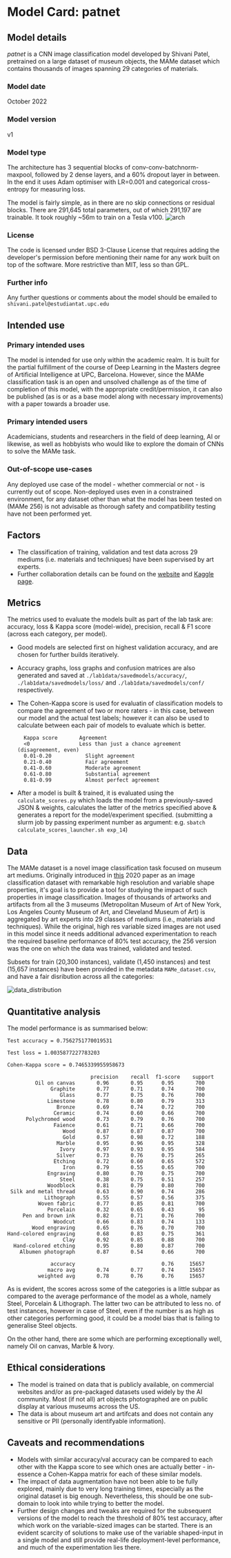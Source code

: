 # Model Card: patnet
## Model details
_patnet_ is a CNN image classification model developed by Shivani Patel, pretrained on a large dataset of museum objects, the MAMe dataset which contains thousands of images spanning 29 categories of materials.

### Model date
October 2022

### Model version
v1

### Model type
The architecture has 3 sequential blocks of conv-conv-batchnorm-maxpool, followed by 2 dense layers, and a 60% dropout layer in between. In the end it uses Adam optimiser with LR=0.001 and categorical cross-entropy for measuring loss.

The model is fairly simple, as in there are no skip connections or residual blocks. There are 291,645 total parameters, out of which 291,197 are trainable. It took roughly ~56m to train on a Tesla v100.
![arch](patnet_architecture.png)

### License
The code is licensed under BSD 3-Clause License that requires adding the developer's permission before mentioning their name for any work built on top of the software. More restrictive than MIT, less so than GPL.

### Further info
Any further questions or comments about the model should be emailed to `shivani.patel@estudiantat.upc.edu` 

## Intended use
### Primary intended uses
The model is intended for use only within the academic realm. It is built for the partial fulfillment of the course of Deep Learning in the Masters degree of Artificial Intelligence at UPC, Barcelona. However, since the MAMe classification task is an open and unsolved challenge as of the time of completion of this model, with the appropriate credit/permission, it can also be published (as is or as a base model along with necessary improvements) with a paper towards a broader use.

### Primary intended users
Academicians, students and researchers in the field of deep learning, AI or likewise, as well as hobbyists who would like to explore the domain of CNNs to solve the MAMe task.

### Out-of-scope use-cases
Any deployed use case of the model - whether commercial or not - is currently out of scope. Non-deployed uses even in a constrained environment, for any dataset other than what the model has been tested on (MAMe 256) is not advisable as thorough safety and compatibility testing have not been performed yet.

## Factors
- The classification of training, validation and test data across 29 mediums (i.e. materials and techniques) have been supervised by art experts.
- Further collaboration details can be found on the [website](https://hpai.bsc.es/MAMe-dataset/) and [Kaggle page](https://www.kaggle.com/datasets/ferranpares/mame-dataset).


## Metrics
The metrics used to evaluate the models built as part of the lab task are: accuracy, loss & Kappa score (model-wide), precision, recall & F1 score (across each category, per model).

- Good models are selected first on highest validation accuracy, and are chosen for further builds iteratively.
- Accuracy graphs, loss graphs and confusion matrices are also generated and saved at `./lab1data/savedmodels/accuracy/`, `./lab1data/savedmodels/loss/` and `./lab1data/savedmodels/conf/` respectively.
- The Cohen-Kappa score is used for evaluatin of classification models to compare the agreement of two or more raters - in this case, between our model and the actual test labels; however it can also be used to calculate between each pair of models to evaluate which is better.
        
        Kappa score       Agreement
        <0                Less than just a chance agreement (disagreement, even)
        0.01-0.20   	    Slight agreement
        0.21-0.40   	    Fair agreement
        0.41-0.60   	    Moderate agreement
        0.61-0.80   	    Substantial agreement
        0.81-0.99   	    Almost perfect agreement
        
- After a model is built & trained, it is evaluated using the `calculate_scores.py` which loads the model from a previously-saved JSON & weights, calculates the latter of the metrics specified above & generates a report for the model/experiment specified. (submitting a slurm job by passing experiment number as argument: e.g. `sbatch calculate_scores_launcher.sh exp_14`)

## Data
The MAMe dataset is a novel image classification task focused on museum art mediums. Originally introduced in [this](https://arxiv.org/abs/2007.13693) 2020 paper as an image classification dataset with remarkable high resolution and variable shape properties, it's goal is to provide a tool for studying the impact of such properties in image classification.
Images of thousands of artworks and artifacts from all the 3 museums (Metropolitan Museum of Art of New York, Los Angeles County Museum of Art, and Cleveland Museum of Art) is aggregated by art experts into 29 classes of mediums (i.e., materials and techniques).
While the original, high res variable sized images are not used in this model since it needs additional advanced experimentation to reach the required baseline performance of 80% test accuracy, the 256 version was the one on which the data was trained, validated and tested.

Subsets for train (20,300 instances), validate (1,450 instances) and test (15,657 instances) have been provided in the metadata `MAMe_dataset.csv`, and have a fair disribution across all the categories:

![data_distribution](./lab1data/dataex/data_dist.png)

## Quantitative analysis
The model performance is as summarised below:

`Test accuracy = 0.7562751770019531`

`Test loss = 1.0035877227783203`

`Cohen-Kappa score = 0.7465339955958673`

                               precision    recall  f1-score    support
             Oil on canvas       0.96       0.95      0.95       700
                  Graphite       0.77       0.71      0.74       700
                     Glass       0.77       0.75      0.76       700
                 Limestone       0.78       0.80      0.79       313
                    Bronze       0.69       0.74      0.72       700
                   Ceramic       0.74       0.60      0.66       700
          Polychromed wood       0.73       0.79      0.76       700
                   Faience       0.61       0.71      0.66       700
                      Wood       0.87       0.87      0.87       700
                      Gold       0.57       0.98      0.72       188
                    Marble       0.95       0.96      0.95       328
                     Ivory       0.97       0.93      0.95       584
                    Silver       0.73       0.76      0.75       265
                   Etching       0.72       0.60      0.65       572
                      Iron       0.79       0.55      0.65       700
                 Engraving       0.80       0.70      0.75       700
                     Steel       0.38       0.75      0.51       257
                 Woodblock       0.81       0.79      0.80       700
     Silk and metal thread       0.63       0.90      0.74       286
                Lithograph       0.55       0.57      0.56       375
              Woven fabric       0.77       0.85      0.81       700
                 Porcelain       0.32       0.65      0.43        95
         Pen and brown ink       0.82       0.71      0.76       700
                   Woodcut       0.66       0.83      0.74       133
            Wood engraving       0.65       0.76      0.70       700
    Hand-colored engraving       0.68       0.83      0.75       361
                      Clay       0.92       0.85      0.88       700
      Hand-colored etching       0.95       0.80      0.87       700
        Albumen photograph       0.87       0.54      0.66       700

                  accuracy                            0.76     15657
                 macro avg       0.74       0.77      0.74     15657
              weighted avg       0.78       0.76      0.76     15657

As is evident, the scores across some of the categories is a little subpar as compared to the average performance of the model as a whole, namely Steel, Porcelain & Lithograph. The latter two can be attributed to less no. of test instances, however in case of Steel, even if the number is as high as other categories performing good, it could be a model bias that is failing to generalise Steel objects.

On the other hand, there are some which are performing exceptionally well, namely Oil on canvas, Marble & Ivory. 

## Ethical considerations
- The model is trained on data that is publicly available, on commercial websites and/or as pre-packaged datasets used widely by the AI community. Most (if not all) art objects photographed are on public display at various museums across the US.
- The data is about museum art and artifcats and does not contain any sensitive or PII (personally identifyable information).

## Caveats and recommendations
- Models with similar accuracy/val accuracy can be compared to each other with the Kappa score to see which ones are actually better - in-essence a Cohen-Kappa matrix for each of these similar models.
- The impact of data augmentation have not been able to be fully explored, mainly due to very long training times, especially as the original dataset is big enough. Nevertheless, this should be one sub-domain to look into while trying to better the model.
- Further design changes and tweaks are required for the subsequent versions of the model to reach the threshold of 80% test accuracy, after which work on the variable-sized images can be started. There is an evident scarcity of solutions to make use of the variable shaped-input in a single model and still provide real-life deployment-level performance, and much of the experimentation lies there.

